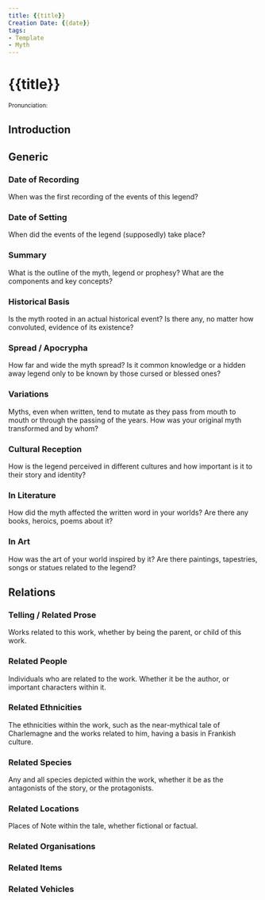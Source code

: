 ```yaml
---
title: {{title}}
Creation Date: {{date}}
tags:
- Template
- Myth
---
```


# {{title}}
<small>Pronunciation:</small>

## Introduction

## Generic
### Date of Recording
When was the first recording of the events of this legend?
### Date of Setting
When did the events of the legend (supposedly) take place?
### Summary
What is the outline of the myth, legend or prophesy? What are the components and key concepts?
### Historical Basis
Is the myth rooted in an actual historical event? Is there any, no matter how convoluted, evidence of its existence?
### Spread / Apocrypha
How far and wide the myth spread? Is it common knowledge or a hidden away legend only to be known by those cursed or blessed ones?
### Variations
Myths, even when written, tend to mutate as they pass from mouth to mouth or through the passing of the years. How was your original myth transformed and by whom?
### Cultural Reception
How is the legend perceived in different cultures and how important is it to their story and identity?
### In Literature
How did the myth affected the written word in your worlds? Are there any books, heroics, poems about it?
### In Art
How was the art of your world inspired by it? Are there paintings, tapestries, songs or statues related to the legend?
## Relations
### Telling / Related Prose
Works related to this work, whether by being the parent, or child of this work. 
### Related People
Individuals who are related to the work. Whether it be the author, or important characters within it. 
### Related Ethnicities
The ethnicities within the work, such as the near-mythical tale of Charlemagne and the works related to him, having a basis in Frankish culture.
### Related Species
Any and all species depicted within the work, whether it be as the antagonists of the story, or the protagonists.
### Related Locations
Places of Note within the tale, whether fictional or factual.
### Related Organisations
### Related Items
### Related Vehicles
